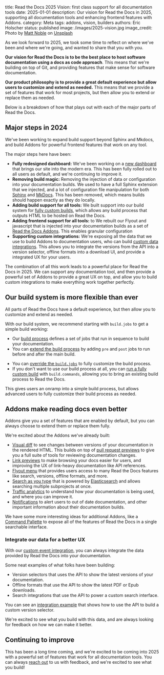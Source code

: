 title: Read the Docs 2025 Vision: first class support for all documentation tools
date: 2025-01-01
description: Our vision for Read the Docs in 2025, supporting all documentation tools and enhancing frontend features with Addons.
category: Meta
tags: addons, vision, builders
authors: Eric Holscher
status: published
image: /images/2025-vision.jpg
image_credit: Photo by <a href="https://unsplash.com/@mcnoble?utm_content=creditCopyText&utm_medium=referral&utm_source=unsplash">Matt Noble</a> on <a href="https://unsplash.com/photos/selective-focus-photo-of-silver-tower-viewer-telescope-facing-sunshine-BpTMNN9JSmQ?utm_content=creditCopyText&utm_medium=referral&utm_source=unsplash">Unsplash</a>

As we look forward to 2025,
we took some time to reflect on where we've been and where we're going,
and wanted to share that you with you.

**Our vision for Read the Docs is to be the best place to host software documentation using a docs as code approach**.
This means that we're building on top of Git,
and providing features that make sense for software documentation.

**Our product philosophy is to provide a great default experience but allow users to customize and extend as needed.**
This means that we provide a set of features that work for most projects,
but then allow you to extend or replace them as needed.

Below is a breakdown of how that plays out with each of the major parts of Read the Docs.

## Major steps in 2024

We've been working to expand build support beyond Sphinx and Mkdocs,
and build Addons for powerful frontend features that work on any tool.

The major steps here have been:

* **Fully redesigned dashboard:** We've been working on a [new dashboard](https://about.readthedocs.com/blog/2024/11/rollout-of-our-new-dashboard/) that brings our site into the modern era. This has been fully rolled out to all users as default, and we're continuing to improve it.
* **Removing build magic:** Removing the injection of data or configuration into your documentation builds. We used to have a full Sphinx extension that we injected, and a lot of configuration file manipulation for both [Sphinx](https://about.readthedocs.com/blog/2024/07/addons-by-default/) and [MkDocs](https://about.readthedocs.com/blog/2024/03/mkdocs-yaml-manipulation/). This has been removed, which means builds should happen exactly as they do locally.
* **Adding build support for all tools:** We built support into our build system for [fully custom builds](https://blog.readthedocs.com/build-customization/), which allows any build process that outputs HTML to be hosted on Read the Docs.
* **Adding frontend support for all tools:** to We rebuilt our Flyout and javascript that is injected into your documentation builds as a set of [Read the Docs Addons](https://about.readthedocs.com/blog/2024/04/enable-beta-addons/). This enables granular configuration
* **Supporting custom integrations:** We're exposing all the data that we use to build Addons to documentation users, who can build [custom data integrations](https://docs.readthedocs.io/en/stable/flyout-menu.html#custom-event-integration). This allows you to integrate the versions from the API into a version selector, offline formats into a download UI, and provide a integrated UX for your users.

The combination of all this work leads to a powerful place for Read the Docs in 2025.
We can support any documentation tool,
and then provide a powerful set of Addons to provide a great UX on top,
and allow you to build custom integrations to make everything work together perfectly.

## Our build system is more flexible than ever

All parts of Read the Docs have a default experience,
but then allow you to customize and extend as needed.

With our build system,
we recommend starting with ``build.jobs`` to get a simple build working:

* Our [build process](https://docs.readthedocs.io/en/stable/builds.html) defines a set of jobs that run in sequence to build your documentation.
* You can [extend the build process](https://docs.readthedocs.io/en/stable/build-customization.html#extend-the-build-process) by adding ``pre`` and ``post`` jobs to run before and after the main build.
<!-- This isn't fully implemented yet, but it's coming soon: https://github.com/readthedocs/readthedocs.org/pull/11810 -->
* You can [override the ``build.jobs``](https://docs.readthedocs.io/en/stable/config-file/v2.html#build-jobs) to fully customize the build process.
* If you don't want to use our build process at all, you can [run a fully custom build](https://docs.readthedocs.io/en/stable/build-customization.html#override-the-build-process) with ``build.commands``, allowing you to bring an existing build process to Read the Docs.

This gives users an onramp into a simple build process,
but allows advanced users to fully customize their build process as needed.

## Addons make reading docs even better

Addons give you a set of features that are enabled by default,
but you can always choose to extend them or replace them fully.

We're excited about the Addons we've already built:

* [Visual diff](https://docs.readthedocs.io/en/stable/visual-diff.html) to see changes between versions of your documentation in the rendered HTML. This builds on top of [pull request previews](https://docs.readthedocs.io/en/stable/pull-requests.html) to give you a full suite of tools for reviewing documentation changes.
* [Link previews](https://docs.readthedocs.io/en/stable/link-previews.html) to make browsing your docs easier for users, and improving the UX of link-heavy documentation like API references.
* [Flyout menu](https://docs.readthedocs.io/en/stable/flyout-menu.html) that provides users access to many Read the Docs features like search, versions, offline formats, and more.
* [Search as you type](https://docs.readthedocs.io/en/stable/server-side-search/index.html) that is powered by [Elasticsearch](https://www.elastic.co/elasticsearch/) and allows searching multiple subprojects at once.
* [Traffic analytics](https://docs.readthedocs.io/en/stable/traffic-analytics.html) to understand how your documentation is being used, and where you can improve it.
* [Notifications](https://docs.readthedocs.io/en/stable/doc-notifications.html) to alert users to out of date documentation, and other important information about their documentation builds.

We have some more interesting ideas for additional Addons, like a [Command Pallette](https://github.com/readthedocs/addons/pull/449) to expose all of the features of Read the Docs in a single searchable interface.

### Integrate our data for a better UX

With our [custom event integration](https://docs.readthedocs.io/en/stable/flyout-menu.html#custom-event-integration),
you can always integrate the data provided by Read the Docs into your documentation.

Some neat examples of what folks have been building:

* Version selectors that uses the API to show the latest versions of your documentation.
* Offline formats that use the API to show the latest PDF or Epub downloads.
* Search integrations that use the API to power a custom search interface.

You can see an [integration example](https://test-builds.readthedocs.io/en/latest/) that shows how to use the API to build a custom version selector.

We're excited to see what you build with this data,
and are always looking for feedback on how we can make it better.

## Continuing to improve

This has been a long time coming,
and we're excited to be coming into 2025 with a powerful set of features that work for all documentation tools.
You can always [reach out](https://docs.readthedocs.io/en/stable/support.html) to us with feedback,
and we're excited to see what you build!

